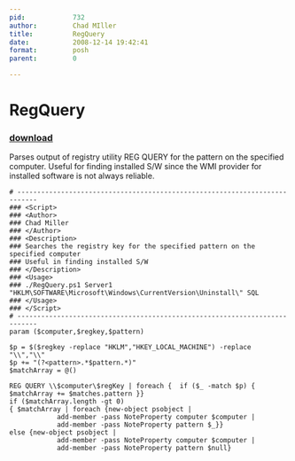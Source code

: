 ```yaml
---
pid:            732
author:         Chad MIller
title:          RegQuery
date:           2008-12-14 19:42:41
format:         posh
parent:         0

---
```


# RegQuery

### [download](Scripts\732.ps1)

Parses output of registry utility REG QUERY for the pattern on the specified computer. Useful for finding installed S/W since the WMI provider for installed software is not always reliable.

```posh
# ---------------------------------------------------------------------------
### <Script>
### <Author>
### Chad Miller 
### </Author>
### <Description>
### Searches the registry key for the specified pattern on the specified computer
### Useful in finding installed S/W
### </Description>
### <Usage>
### ./RegQuery.ps1 Server1 "HKLM\SOFTWARE\Microsoft\Windows\CurrentVersion\Uninstall\" SQL
### </Usage>
### </Script>
# ---------------------------------------------------------------------------
param ($computer,$regkey,$pattern)

$p = $($regkey -replace "HKLM","HKEY_LOCAL_MACHINE") -replace "\\","\\"
$p += "(?<pattern>.*$pattern.*)"
$matchArray = @()

REG QUERY \\$computer\$regKey | foreach {  if ($_ -match $p) { $matchArray += $matches.pattern }}
if ($matchArray.length -gt 0)
{ $matchArray | foreach {new-object psobject |
            add-member -pass NoteProperty computer $computer |
            add-member -pass NoteProperty pattern $_}}
else {new-object psobject |
            add-member -pass NoteProperty computer $computer |
            add-member -pass NoteProperty pattern $null}
```
